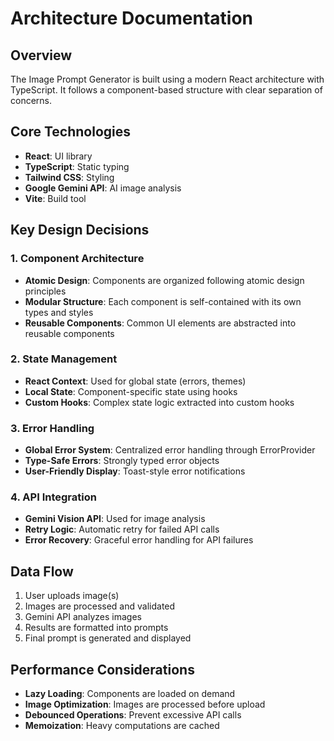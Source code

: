 # Architecture Documentation

## Overview

The Image Prompt Generator is built using a modern React architecture with TypeScript. It follows a component-based structure with clear separation of concerns.

## Core Technologies

- **React**: UI library
- **TypeScript**: Static typing
- **Tailwind CSS**: Styling
- **Google Gemini API**: AI image analysis
- **Vite**: Build tool

## Key Design Decisions

### 1. Component Architecture

- **Atomic Design**: Components are organized following atomic design principles
- **Modular Structure**: Each component is self-contained with its own types and styles
- **Reusable Components**: Common UI elements are abstracted into reusable components

### 2. State Management

- **React Context**: Used for global state (errors, themes)
- **Local State**: Component-specific state using hooks
- **Custom Hooks**: Complex state logic extracted into custom hooks

### 3. Error Handling

- **Global Error System**: Centralized error handling through ErrorProvider
- **Type-Safe Errors**: Strongly typed error objects
- **User-Friendly Display**: Toast-style error notifications

### 4. API Integration

- **Gemini Vision API**: Used for image analysis
- **Retry Logic**: Automatic retry for failed API calls
- **Error Recovery**: Graceful error handling for API failures

## Data Flow

1. User uploads image(s)
2. Images are processed and validated
3. Gemini API analyzes images
4. Results are formatted into prompts
5. Final prompt is generated and displayed

## Performance Considerations

- **Lazy Loading**: Components are loaded on demand
- **Image Optimization**: Images are processed before upload
- **Debounced Operations**: Prevent excessive API calls
- **Memoization**: Heavy computations are cached